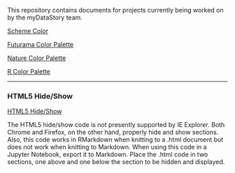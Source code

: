 
This repository contains documents for projects currently being worked on by the myDataStory team.

[Scheme Color](https://www.schemecolor.com/)

[Futurama Color Palette](https://nanx.me/ggsci/reference/pal_futurama.html)

[Nature Color Palette](https://nanx.me/ggsci/reference/pal_npg.html)

[R Color Palette](https://nanx.me/ggsci/articles/ggsci.html)

---------------------------------------------------------------------------
### HTML5 Hide/Show
[HTML5 Hide/Show](http://html5doctor.com/the-details-and-summary-elements/)

The HTML5 hide/show code is not presently supported by IE Explorer.  Both Chrome and Firefox, on the other hand, properly hide and show sections.  Also, this code works in RMarkdown when knitting to a .html document but does not work when knitting to Markdown.  When using this code in a Jupyter Notebook, export it to Markdown.  Place the .html code in two sections, one above and one below the section to be hidden and displayed. 
